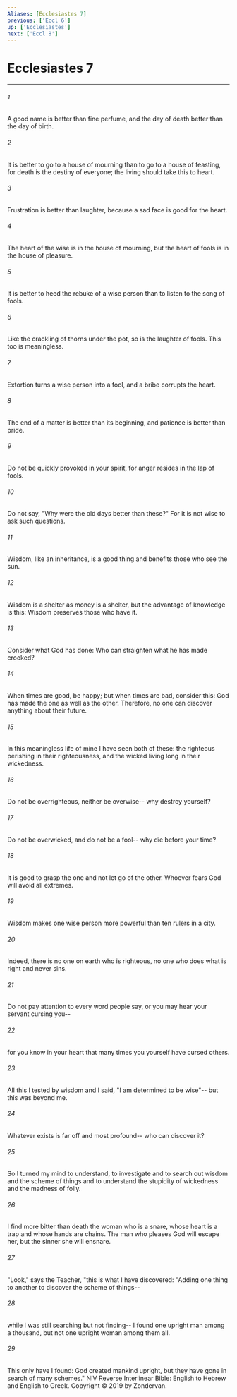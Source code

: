 ```yaml
---
Aliases: [Ecclesiastes 7]
previous: ['Eccl 6']
up: ['Ecclesiastes']
next: ['Eccl 8']
---
```

# Ecclesiastes 7

***


###### 1 
A good name is better than fine perfume, and the day of death better than the day of birth. 

###### 2 
It is better to go to a house of mourning than to go to a house of feasting, for death is the destiny of everyone; the living should take this to heart. 

###### 3 
Frustration is better than laughter, because a sad face is good for the heart. 

###### 4 
The heart of the wise is in the house of mourning, but the heart of fools is in the house of pleasure. 

###### 5 
It is better to heed the rebuke of a wise person than to listen to the song of fools. 

###### 6 
Like the crackling of thorns under the pot, so is the laughter of fools. This too is meaningless. 

###### 7 
Extortion turns a wise person into a fool, and a bribe corrupts the heart. 

###### 8 
The end of a matter is better than its beginning, and patience is better than pride. 

###### 9 
Do not be quickly provoked in your spirit, for anger resides in the lap of fools. 

###### 10 
Do not say, "Why were the old days better than these?" For it is not wise to ask such questions. 

###### 11 
Wisdom, like an inheritance, is a good thing and benefits those who see the sun. 

###### 12 
Wisdom is a shelter as money is a shelter, but the advantage of knowledge is this: Wisdom preserves those who have it. 

###### 13 
Consider what God has done: Who can straighten what he has made crooked? 

###### 14 
When times are good, be happy; but when times are bad, consider this: God has made the one as well as the other. Therefore, no one can discover anything about their future. 

###### 15 
In this meaningless life of mine I have seen both of these: the righteous perishing in their righteousness, and the wicked living long in their wickedness. 

###### 16 
Do not be overrighteous, neither be overwise-- why destroy yourself? 

###### 17 
Do not be overwicked, and do not be a fool-- why die before your time? 

###### 18 
It is good to grasp the one and not let go of the other. Whoever fears God will avoid all extremes. 

###### 19 
Wisdom makes one wise person more powerful than ten rulers in a city. 

###### 20 
Indeed, there is no one on earth who is righteous, no one who does what is right and never sins. 

###### 21 
Do not pay attention to every word people say, or you may hear your servant cursing you-- 

###### 22 
for you know in your heart that many times you yourself have cursed others. 

###### 23 
All this I tested by wisdom and I said, "I am determined to be wise"-- but this was beyond me. 

###### 24 
Whatever exists is far off and most profound-- who can discover it? 

###### 25 
So I turned my mind to understand, to investigate and to search out wisdom and the scheme of things and to understand the stupidity of wickedness and the madness of folly. 

###### 26 
I find more bitter than death the woman who is a snare, whose heart is a trap and whose hands are chains. The man who pleases God will escape her, but the sinner she will ensnare. 

###### 27 
"Look," says the Teacher, "this is what I have discovered: "Adding one thing to another to discover the scheme of things-- 

###### 28 
while I was still searching but not finding-- I found one upright man among a thousand, but not one upright woman among them all. 

###### 29 
This only have I found: God created mankind upright, but they have gone in search of many schemes." NIV Reverse Interlinear Bible: English to Hebrew and English to Greek. Copyright © 2019 by Zondervan.

